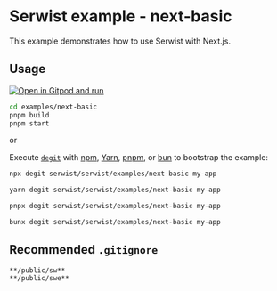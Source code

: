 # Serwist example - next-basic

This example demonstrates how to use Serwist with Next.js.

## Usage

[![Open in Gitpod and run](https://img.shields.io/badge/Open%20In-Gitpod.io-%231966D2?style=for-the-badge&logo=gitpod)](https://gitpod.io/#https://github.com/serwist/serwist/)

```bash
cd examples/next-basic
pnpm build
pnpm start
```

or

Execute [`degit`](https://github.com/Rich-Harris/degit) with [npm](https://docs.npmjs.com/cli/init), [Yarn](https://yarnpkg.com/lang/en/docs/cli/create/), [pnpm](https://pnpm.io), or [bun](https://bun.sh) to bootstrap the example:

```bash
npx degit serwist/serwist/examples/next-basic my-app
```

```bash
yarn degit serwist/serwist/examples/next-basic my-app
```

```bash
pnpx degit serwist/serwist/examples/next-basic my-app
```

```bash
bunx degit serwist/serwist/examples/next-basic my-app
```

## Recommended `.gitignore`

```gitignore
**/public/sw**
**/public/swe**
```
